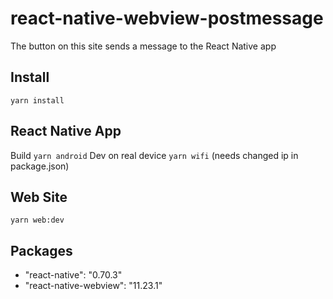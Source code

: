 # react-native-webview-postmessage

The button on this site sends a message to the React Native app

## Install

`yarn install`

## React Native App

Build `yarn android`
Dev on real device `yarn wifi` (needs changed ip in package.json)

## Web Site

`yarn web:dev`

## Packages

- "react-native": "0.70.3"
- "react-native-webview": "11.23.1"
